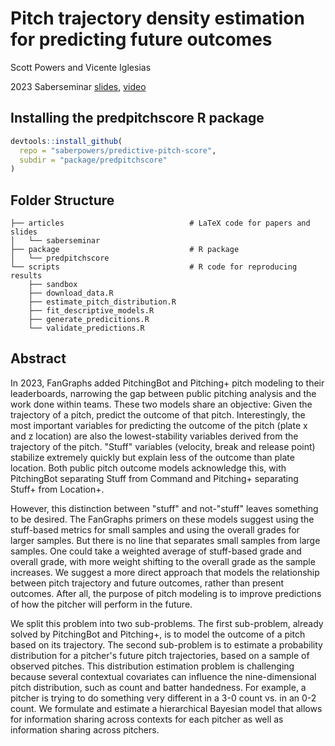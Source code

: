 
# Pitch trajectory density estimation for predicting future outcomes

Scott Powers and Vicente Iglesias

2023 Saberseminar
[slides](https://drive.google.com/file/d/1MI_olwoJ6AJ1BWEVaXiWwGh63Dt7vdqj),
[video](https://www.youtube.com/watch?v=IgPB4TlTass&list=PL40KH8fsrt-sX1lSf659bl1u341F76ue3)

## Installing the predpitchscore R package

```R
devtools::install_github(
  repo = "saberpowers/predictive-pitch-score",
  subdir = "package/predpitchscore"
)
```

## Folder Structure

```
├── articles                            # LaTeX code for papers and slides
│   └── saberseminar
├── package                             # R package
│   └── predpitchscore
└── scripts                             # R code for reproducing results
    ├── sandbox
    ├── download_data.R
    ├── estimate_pitch_distribution.R
    ├── fit_descriptive_models.R
    ├── generate_predicitions.R
    └── validate_predictions.R
```

## Abstract

In 2023, FanGraphs added PitchingBot and Pitching+ pitch modeling to their leaderboards, narrowing the gap between public pitching analysis and the work done within teams. These two models share an objective: Given the trajectory of a pitch, predict the outcome of that pitch. Interestingly, the most important variables for predicting the outcome of the pitch (plate x and z location) are also the lowest-stability variables derived from the trajectory of the pitch. "Stuff" variables (velocity, break and release point) stabilize extremely quickly but explain less of the outcome than plate location. Both public pitch outcome models acknowledge this, with PitchingBot separating Stuff from Command and Pitching+ separating Stuff+ from Location+.

However, this distinction between "stuff" and not-"stuff" leaves something to be desired. The FanGraphs primers on these models suggest using the stuff-based metrics for small samples and using the overall grades for larger samples. But there is no line that separates small samples from large samples. One could take a weighted average of stuff-based grade and overall grade, with more weight shifting to the overall grade as the sample increases. We suggest a more direct approach that models the relationship between pitch trajectory and future outcomes, rather than present outcomes. After all, the purpose of pitch modeling is to improve predictions of how the pitcher will perform in the future.

We split this problem into two sub-problems. The first sub-problem, already solved by PitchingBot and Pitching+, is to model the outcome of a pitch based on its trajectory. The second sub-problem is to estimate a probability distribution for a pitcher's future pitch trajectories, based on a sample of observed pitches. This distribution estimation problem is challenging because several contextual covariates can influence the nine-dimensional pitch distribution, such as count and batter handedness. For example, a pitcher is trying to do something very different in a 3-0 count vs. in an 0-2 count. We formulate and estimate a hierarchical Bayesian model that allows for information sharing across contexts for each pitcher as well as information sharing across pitchers.
